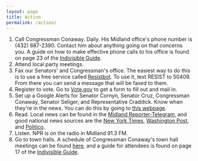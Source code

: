 ```yaml
---
layout: page
title: Action
permalink: /action/
---
```


1. Call Congressman Conaway. Daily. His Midland office's phone number is (432) 687-2390. Contact him about anything going on that concerns you. A guide on how to make effective phone calls to his office is found on page 23 of the [Indivisible Guide](https://www.indivisibleguide.com/resource/guide-english-pdf/).
5. Attend local party meetings.
2. Fax our Senators' and Congressman's office. The easiest way to do this is to use a free service called [Resistbot](https://resistbot.io/). To use it, text RESIST to 50409. From there you can send a message that will be faxed to them.
3. Register to vote. Go to [Vote.gov](vote.gov) to get a form to fill out and mail in.
4. Set up a Google Alerts for Senator Cornyn, Senator Cruz, Congressman Conaway, Senator Seliger, and Representative Craddick. Know when they're in the news. You can do this by going to [this webpage](google.com/alerts).
6. Read. Local news can be found in the [Midland Reporter-Telegram](mrt.com), and good national news sources are the [New York Times](http://www.nytimes.com), [Washington Post](http://www.washingtonpost.com), and [Politico](http://www.politico.com).
7. Listen. NPR is on the radio in Midland 91.3 FM.
8. Go to town halls. A schedule of Congressman Conaway's town hall meetings can be found [here](https://conaway.house.gov/townhalls/), and a guide for attendees is found on page 17 of the [Indivisible Guide](https://www.indivisibleguide.com/resource/guide-english-pdf/).
